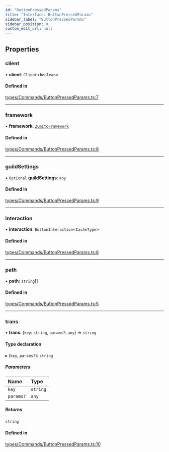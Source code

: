 ```yaml
---
id: "ButtonPressedParams"
title: "Interface: ButtonPressedParams"
sidebar_label: "ButtonPressedParams"
sidebar_position: 0
custom_edit_url: null
---
```


## Properties

### client

• **client**: `Client`<`boolean`\>

#### Defined in

[types/Commands/ButtonPressedParams.ts:7](https://github.com/ZumitoTeam/zumito-framework/blob/3f6ac2b/src/types/Commands/ButtonPressedParams.ts#L7)

___

### framework

• **framework**: [`ZumitoFramework`](../classes/ZumitoFramework.md)

#### Defined in

[types/Commands/ButtonPressedParams.ts:8](https://github.com/ZumitoTeam/zumito-framework/blob/3f6ac2b/src/types/Commands/ButtonPressedParams.ts#L8)

___

### guildSettings

• `Optional` **guildSettings**: `any`

#### Defined in

[types/Commands/ButtonPressedParams.ts:9](https://github.com/ZumitoTeam/zumito-framework/blob/3f6ac2b/src/types/Commands/ButtonPressedParams.ts#L9)

___

### interaction

• **interaction**: `ButtonInteraction`<`CacheType`\>

#### Defined in

[types/Commands/ButtonPressedParams.ts:6](https://github.com/ZumitoTeam/zumito-framework/blob/3f6ac2b/src/types/Commands/ButtonPressedParams.ts#L6)

___

### path

• **path**: `string`[]

#### Defined in

[types/Commands/ButtonPressedParams.ts:5](https://github.com/ZumitoTeam/zumito-framework/blob/3f6ac2b/src/types/Commands/ButtonPressedParams.ts#L5)

___

### trans

• **trans**: (`key`: `string`, `params?`: `any`) => `string`

#### Type declaration

▸ (`key`, `params?`): `string`

##### Parameters

| Name | Type |
| :------ | :------ |
| `key` | `string` |
| `params?` | `any` |

##### Returns

`string`

#### Defined in

[types/Commands/ButtonPressedParams.ts:10](https://github.com/ZumitoTeam/zumito-framework/blob/3f6ac2b/src/types/Commands/ButtonPressedParams.ts#L10)

